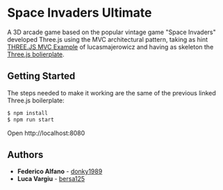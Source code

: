 # Space Invaders Ultimate 

A 3D arcade game based on the popular vintage game "Space Invaders" developed Three.js using the MVC architectural pattern, taking as hint [THREE.JS MVC Example](https://github.com/lucasmajerowicz/threejs-mvc-example) of lucasmajerowicz and having as skeleton the [Three.js bolierplate](https://github.com/learnthreejs/three-js-boilerplate).

## Getting Started
The steps needed to make it working are the same of the previous linked Three.js boilerplate:

```bash
$ npm install
$ npm run start
```

Open http://localhost:8080


## Authors

* **Federico Alfano**  - [donky1989](https://github.com/donky1989/)
* **Luca Vargiu** - [bersa125](https://github.com/bersa125)
